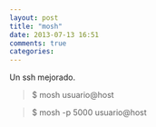 ```yaml
---
layout: post
title: "mosh"
date: 2013-07-13 16:51
comments: true
categories: 
---
```

Un ssh mejorado.

>$ mosh usuario@host

>$ mosh -p 5000 usuario@host


